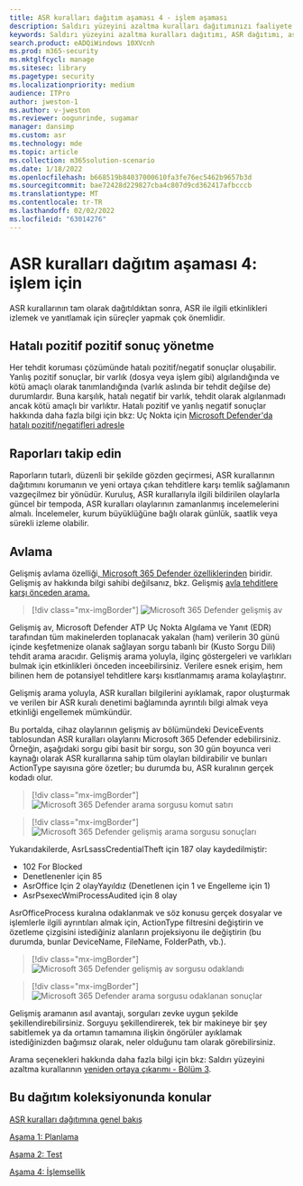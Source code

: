 ```yaml
---
title: ASR kuralları dağıtım aşaması 4 - işlem aşaması
description: Saldırı yüzeyini azaltma kuralları dağıtımınızı faaliyete geçirmek için kılavuz sağlar.
keywords: Saldırı yüzeyini azaltma kuralları dağıtımı, ASR dağıtımı, asr kurallarını etkinleştirme, ASR'yi yapılandırma, izinsiz giriş engelleme sistemi, koruma kuralları, istismardan koruma kuralları, istismardan koruma kuralları, bulaşma önleme kuralları, Uç nokta için Microsoft Defender, ASR kurallarını yapılandırma
search.product: eADQiWindows 10XVcnh
ms.prod: m365-security
ms.mktglfcycl: manage
ms.sitesec: library
ms.pagetype: security
ms.localizationpriority: medium
audience: ITPro
author: jweston-1
ms.author: v-jweston
ms.reviewer: oogunrinde, sugamar
manager: dansimp
ms.custom: asr
ms.technology: mde
ms.topic: article
ms.collection: m365solution-scenario
ms.date: 1/18/2022
ms.openlocfilehash: b668519b84037000610fa3fe76ec5462b9657b3d
ms.sourcegitcommit: bae72428d229827cba4c807d9cd362417afbcccb
ms.translationtype: MT
ms.contentlocale: tr-TR
ms.lasthandoff: 02/02/2022
ms.locfileid: "63014276"
---
```

# <a name="asr-rules-deployment-phase-4-operationalize"></a>ASR kuralları dağıtım aşaması 4: işlem için

ASR kurallarının tam olarak dağıtıldıktan sonra, ASR ile ilgili etkinlikleri izlemek ve yanıtlamak için süreçler yapmak çok önemlidir.

## <a name="manage-false-positives"></a>Hatalı pozitif pozitif sonuç yönetme

Her tehdit koruması çözümünde hatalı pozitif/negatif sonuçlar oluşabilir. Yanlış pozitif sonuçlar, bir varlık (dosya veya işlem gibi) algılandığında ve kötü amaçlı olarak tanımlandığında (varlık aslında bir tehdit değilse de) durumlardır. Buna karşılık, hatalı negatif bir varlık, tehdit olarak algılanmadı ancak kötü amaçlı bir varlıktır. Hatalı pozitif ve yanlış negatif sonuçlar hakkında daha fazla bilgi için bkz: Uç Nokta için [Microsoft Defender'da hatalı pozitif/negatifleri adresle](defender-endpoint-false-positives-negatives.md)

## <a name="keeping-up-with-reports"></a>Raporları takip edin

Raporların tutarlı, düzenli bir şekilde gözden geçirmesi, ASR kurallarının dağıtımını korumanın ve yeni ortaya çıkan tehditlere karşı temlik sağlamanın vazgeçilmez bir yönüdür. Kuruluş, ASR kurallarıyla ilgili bildirilen olaylarla güncel bir tempoda, ASR kuralları olaylarının zamanlanmış incelemelerini almalı. İncelemeler, kurum büyüklüğüne bağlı olarak günlük, saatlik veya sürekli izleme olabilir.

## <a name="hunting"></a>Avlama

Gelişmiş avlama özelliği[, Microsoft 365 Defender özelliklerinden](https://security.microsoft.com) biridir. Gelişmiş av hakkında bilgi sahibi değilsanız, bkz. Gelişmiş [avla tehditlere karşı önceden arama.](/windows/security/threat-protection/microsoft-defender-atp/advanced-hunting-overview)

> [!div class="mx-imgBorder"]
> ![Microsoft 365 Defender gelişmiş av](images/asr-defender365-advanced-hunting2.png)

Gelişmiş av, Microsoft Defender ATP Uç Nokta Algılama ve Yanıt (EDR) tarafından tüm makinelerden toplanacak yakalan (ham) verilerin 30 günü içinde keşfetmenize olanak sağlayan sorgu tabanlı bir (Kusto Sorgu Dili) tehdit arama aracıdır. Gelişmiş arama yoluyla, ilginç göstergeleri ve varlıkları bulmak için etkinlikleri önceden inceebilirsiniz. Verilere esnek erişim, hem bilinen hem de potansiyel tehditlere karşı kısıtlanmamış arama kolaylaştırır.

Gelişmiş arama yoluyla, ASR kuralları bilgilerini ayıklamak, rapor oluşturmak ve verilen bir ASR kuralı denetimi bağlamında ayrıntılı bilgi almak veya etkinliği engellemek mümkündür.

 Bu portalda, cihaz olaylarının gelişmiş av bölümündeki DeviceEvents tablosundan ASR kuralları olaylarını Microsoft 365 Defender edebilirsiniz. Örneğin, aşağıdaki sorgu gibi basit bir sorgu, son 30 gün boyunca veri kaynağı olarak ASR kurallarına sahip tüm olayları bildirabilir ve bunları ActionType sayısına göre özetler; bu durumda bu, ASR kuralının gerçek kodadı olur.

> [!div class="mx-imgBorder"]
> ![Microsoft 365 Defender arama sorgusu komut satırı](images/asr-defender365-advanced-hunting3.png)

> [!div class="mx-imgBorder"]
> ![Microsoft 365 Defender gelişmiş arama sorgusu sonuçları](images/asr-defender365-advanced-hunting4.png)

Yukarıdakilerde, AsrLsassCredentialTheft için 187 olay kaydedilmiştir:

- 102 For Blocked
- Denetlenenler için 85
- AsrOffice Için 2 olayYayıldız (Denetlenen için 1 ve Engelleme için 1)
- AsrPsexecWmiProcessAudited için 8 olay

AsrOfficeProcess kuralına odaklanmak ve söz konusu gerçek dosyalar ve işlemlerle ilgili ayrıntıları almak için, ActionType filtresini değiştirin ve özetleme çizgisini istediğiniz alanların projeksiyonu ile değiştirin (bu durumda, bunlar DeviceName, FileName, FolderPath, vb.).

> [!div class="mx-imgBorder"]
> ![Microsoft 365 Defender gelişmiş av sorgusu odaklandı](images/asr-defender365-advanced-hunting4b.png)

> [!div class="mx-imgBorder"]
> ![Microsoft 365 Defender arama sorgusu odaklanan sonuçlar](images/asr-defender365-advanced-hunting5b.png)

Gelişmiş aramanın asıl avantajı, sorguları zevke uygun şekilde şekillendirebilirsiniz. Sorguyu şekillendirerek, tek bir makineye bir şey sabitlemek ya da ortamın tamamına ilişkin öngörüler ayıklamak istediğinizden bağımsız olarak, neler olduğunu tam olarak görebilirsiniz.

Arama seçenekleri hakkında daha fazla bilgi için bkz: Saldırı yüzeyini azaltma kurallarının [yeniden ortaya çıkarımı - Bölüm 3](https://techcommunity.microsoft.com/t5/microsoft-defender-for-endpoint/demystifying-attack-surface-reduction-rules-part-3/ba-p/1360968).

## <a name="topics-in-this-deployment-collection"></a>Bu dağıtım koleksiyonunda konular

[ASR kuralları dağıtımına genel bakış](attack-surface-reduction-rules-deployment.md)

[Aşama 1: Planlama](attack-surface-reduction-rules-deployment-phase-1.md)

[Aşama 2: Test](attack-surface-reduction-rules-deployment-phase-2.md)

[Aşama 4: İşlemsellik](attack-surface-reduction-rules-deployment-phase-4.md)
